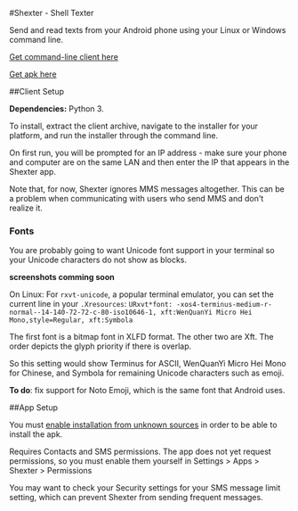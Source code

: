 #Shexter - Shell Texter

Send and read texts from your Android phone using your Linux or Windows command line.

[Get command-line client here](https://github.com/tetchel/Shexter/raw/master/shexter_client.tar.gz)

[Get apk here](https://github.com/tetchel/Shexter/raw/master/shexter/app/build/outputs/apk/shexter.apk)

##Client Setup

**Dependencies:** Python 3.

To install, extract the client archive, navigate to the installer for your platform, and run the installer through the command line. 

On first run, you will be prompted for an IP address - make sure your phone and computer are on the same LAN and then enter the IP that appears in the Shexter app.

Note that, for now, Shexter ignores MMS messages altogether. This can be a problem when communicating with users who send MMS and don't realize it.

### Fonts

You are probably going to want Unicode font support in your terminal so your Unicode characters do not show as blocks.

**screenshots comming soon**

On Linux:
For `rxvt-unicode`, a popular terminal emulator, you can set the current line in your `.Xresources`:
`URxvt*font: -xos4-terminus-medium-r-normal--14-140-72-72-c-80-iso10646-1, xft:WenQuanYi Micro Hei Mono,style=Regular, xft:Symbola`

The first font is a bitmap font in XLFD format. The other two are Xft. The order depicts the glyph priority if there is overlap.

So this setting would show Terminus for ASCII, WenQuanYi Micro Hei Mono for Chinese, and Symbola for remaining Unicode characters such as emoji.

**To do**: fix support for Noto Emoji, which is the same font that Android uses.

##App Setup

You must [enable installation from unknown sources](http://www.androidcentral.com/allow-app-installs-unknown-sources) in order to be able to install the apk.

Requires Contacts and SMS permissions. The app does not yet request permissions, so you must enable them yourself in Settings > Apps > Shexter > Permissions

You may want to check your Security settings for your SMS message limit setting, which can prevent Shexter from sending frequent messages.
